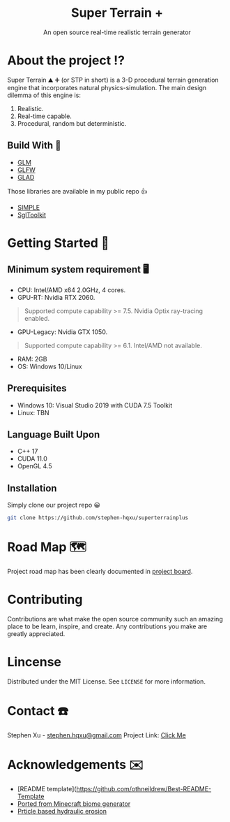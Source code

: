 <h1 align="center"> Super Terrain + </h1>
<p align="center"> An open source real-time realistic terrain generator </p>

# About the project :interrobang:
Super Terrain :mountain: :heavy_plus_sign: (or STP in short) is a 3-D procedural terrain generation engine that incorporates natural physics-simulation. The main design dilemma of this engine is:
1. Realistic.
2. Real-time capable.
3. Procedural, random but deterministic.

## Build With :bricks:
- [GLM](https://github.com/g-truc/glm)
- [GLFW](https://www.glfw.org/)
- [GLAD](https://glad.dav1d.de/)

Those libraries are available in my public repo :+1:

- [SIMPLE](https://github.com/stephen-hqxu/SIMPLE)
- [SglToolkit](https://github.com/stephen-hqxu/SglToolkit)

# Getting Started :bookmark_tabs:

## Minimum system requirement :desktop_computer:
- CPU: Intel/AMD x64 2.0GHz, 4 cores.
- GPU-RT: Nvidia RTX 2060.

> Supported compute capability >= 7.5. Nvidia Optix ray-tracing enabled.

- GPU-Legacy: Nvidia GTX 1050.

> Supported compute capability >= 6.1. Intel/AMD not available.

- RAM: 2GB
- OS: Windows 10/Linux

## Prerequisites
- Windows 10: Visual Studio 2019 with CUDA 7.5 Toolkit
- Linux: TBN

## Language Built Upon
- C++ 17
- CUDA 11.0
- OpenGL 4.5

## Installation
Simply clone our project repo :grinning:
```sh
git clone https://github.com/stephen-hqxu/superterrainplus
```

# Road Map :world_map: 	
Project road map has been clearly documented in [project board](https://github.com/stephen-hqxu/superterrainplus/projects).

# Contributing
Contributions are what make the open source community such an amazing place to be learn, inspire, and create. Any contributions you make are greatly appreciated.

# Lincense
Distributed under the MIT License. See `LICENSE` for more information.

# Contact :telephone:
Stephen Xu - stephen.hqxu@gmail.com
Project Link: [Click Me](https://github.com/stephen-hqxu/superterrainplus)

# Acknowledgements :envelope:
- [README template](https://github.com/othneildrew/Best-README-Template
- [Ported from Minecraft biome generator](https://github.com/KaptainWutax/BiomeUtils)
- [Prticle based hydraulic erosion](https://github.com/SebLague/Hydraulic-Erosion/tree/Coding-Adventure-E01)